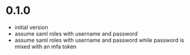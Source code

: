 # 0.1.0
- initial version
- assume saml roles with username and password
- assume saml roles with username and password while password is mixed with an mfa token